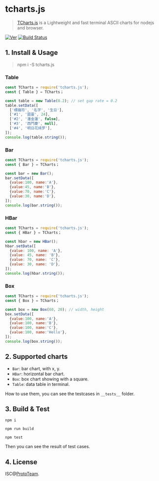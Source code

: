 # tcharts.js

> [TCharts.js](http://tcharts.org) is a Lightweight and fast terminal ASCII charts for nodejs and browser.

[![Ver](https://img.shields.io/npm/v/tcharts.js.svg)](https://www.npmjs.com/package/tcharts.js) [![Build Status](https://travis-ci.org/TCharts/tcharts.js.svg?branch=master)](https://travis-ci.org/TCharts/tcharts.js)


## 1. Install & Usage

> npm i -S tcharts.js


### Table

```js
const TCharts = require('tcharts.js');
const { Table } = TCharts；

const table = new Table(0.2); // set gap rate = 0.2
table.setData([
  ['標識符', '名字', '生日'],
  ['#1', '圖靈', 24],
  ['#2', '潘金蓮', false],
  ['#3', '西門慶', null],
  ['#4', '明日花绮罗'],
]);
console.log(table.string());
```

### Bar

```js
const TCharts = require('tcharts.js');
const { Bar } = TCharts；

const bar = new Bar();
bar.setData([
  {value:100, name:'A'},
  {value:45, name:'B'},
  {value:70, name:'C'},
  {value:30, name:'D'},
]);
console.log(bar.string());
```

### HBar

```js
const TCharts = require('tcharts.js');
const { HBar } = TCharts；

const hbar = new HBar();
hbar.setData([
  {value: 100, name: 'A'},
  {value: 45, name: 'B'},
  {value: 70, name: 'C'},
  {value: 30, name: 'D'},
]);
console.log(hbar.string());

```

### Box

```js
const TCharts = require('tcharts.js');
const { Box } = TCharts；

const box = new Box(60, 20); // width, height
box.setData([
  {value:100, name:'A'},
  {value:100, name:'B'},
  {value:100, name:'C'},
  {value:100, name:'Hello'},
]);
console.log(box.string());
```


## 2. Supported charts

 - `Bar`: bar chart, with x, y.
 - `HBar`: horizontal bar chart.
 - `Box`: box chart showing with a square.
 - `Table`: data table in terminal.

How to use them, you can see the testcases in `__tests__` folder.


## 3. Build & Test

```
npm i

npm run build

npm test
```

Then you can see the result of test cases.


## 4. License

ISC@[ProtoTeam](https://github.com/ProtoTeam).


